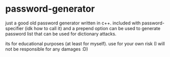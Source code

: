 # password-generator
just a good old password generator written in c++.
included with password-specifier (idk how to call it) and a prepend option
can be used to generate password list that can be used for dictionary attacks.

its for educational purposes (at least for myself). use for your own risk (I will not be responsible for any damages :D)
